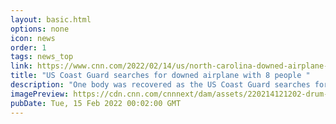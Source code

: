 ```yaml
---
layout: basic.html
options: none
icon: news
order: 1
tags: news_top
link: https://www.cnn.com/2022/02/14/us/north-carolina-downed-airplane-search/index.html
title: "US Coast Guard searches for downed airplane with 8 people "
description: "One body was recovered as the US Coast Guard searches for an airplane believed to have gone down about four miles east of Drum Inlet, on North Carolina's Outer Banks, with eight people on board, CNN affiliate WITN reported, citing a sheriff. "
imagePreview: https://cdn.cnn.com/cnnnext/dam/assets/220214121202-drum-inlet-north-carolina-coast-map-video-synd-2.jpg
pubDate: Tue, 15 Feb 2022 00:02:00 GMT
---
```

